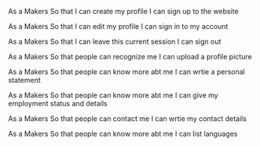 As a Makers
So that I can create my profile
I can sign up to the website

As a Makers
So that I can edit my profile
I can sign in to my account

As a Makers
So that I can leave this current session
I can sign out

As a Makers
So that people can recognize me
I can upload a profile picture

As a Makers
So that people can know more abt me
I can wrtie a personal statement

As a Makers
So that people can know more abt me
I can give my employment status and details

As a Makers
So that people can contact me
I can wrtie my contact details

As a Makers
So that people can know more abt me
I can list languages

